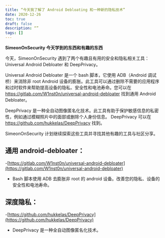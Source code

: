 ```yaml
---
title: “今天我了解了 Android Debloating 和一种新的隐私技术”
date: 2020-12-26
toc: true
draft: false
description: “”
tags: []
---
```


**SimeonOnSecurity 今天学到的东西和有趣的东西**

今天，SimeonOnSecurity 遇到了两个有趣且有用的安全和隐私相关工具：Universal Android Debloater 和 DeepPrivacy。

Universal Android Debloater 是一个 bash 脚本，它使用 ADB（Android 调试桥）来消除非 root Android 设备的膨胀。此工具可以通过删除不需要的应用程序和过时软件来帮助提高设备的隐私、安全性和电池寿命。您可以在 https://gitlab.com/W1nst0n/universal-android-debloater 找到通用 Android Debloater。

DeepPrivacy 是一种全自动图像匿名化技术。此工具有助于保护敏感信息的私密性，例如通过模糊照片中的面部或删除个人身份信息。 DeepPrivacy 可以在 https://github.com/hukkelas/DeepPrivacy 找到。

SimeonOnSecurity 计划继续探索这些工具并寻找其他有趣的工具与社区分享。

## 通用 android-debloater：
-[https://gitlab.com/W1nst0n/universal-android-debloater](https://gitlab.com/W1nst0n/universal-android-debloater)
- Bash 脚本使用 ADB 去膨胀非 root 的 android 设备。改善您的隐私、设备的安全性和电池寿命。

## 深度隐私：
-[https://github.com/hukkelas/DeepPrivacy](https://github.com/hukkelas/DeepPrivacy)
- DeepPrivacy 是一种全自动图像匿名化技术。
